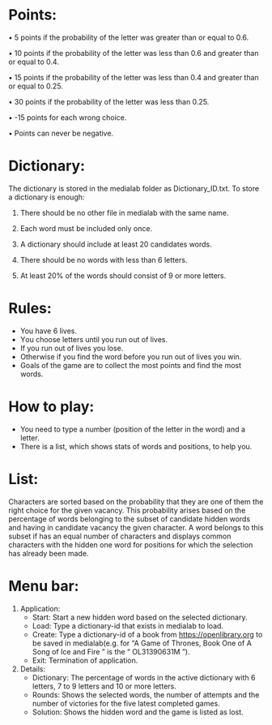 # **Points:**

 • 5 points if the probability of the letter was greater than or equal to 0.6.
 
 • 10 points if the probability of the letter was less than 0.6 and
 greater than or equal to 0.4.
 
 • 15 points if the probability of the letter was less than 0.4 and
 greater than or equal to 0.25.
 
 • 30 points if the probability of the letter was less than 0.25.
 
 • -15 points for each wrong choice.
 
 • Points can never be negative.
 
 # **Dictionary:**
 
 The dictionary is stored in the medialab folder as Dictionary_ID.txt. To store
a dictionary is enough: 

 1. There should be no other file in medialab with the same name.
 
 2. Each word must be included only once.
 
 3. A dictionary should include at least 20 candidates
 words.
 
 4. There should be no words with less than 6 letters.
 
 5. At least 20% of the words should consist of 9 or
 more letters.
 
 # **Rules:**
 
 - You have 6 lives.
 - Υou choose letters until you run out of lives.
 - Ιf you run out of lives you lose.
 - Οtherwise if you find the word before you run out of lives you win.
 - Goals of the game are to collect the most points and find the most words.

 # **How to play:**
 
 - You need to type a number (position of the letter in the word) and a letter.
 - There is a list, which shows stats of words and positions, to help you.
 
 # **List:**
 
 Characters are sorted based on the probability that they are one of them the right choice for the given vacancy. This probability arises based on the percentage of words
 belonging to the subset of candidate hidden words and having in candidate vacancy the given character. A word belongs to this subset if has an equal number of characters
 and displays common characters with the hidden one word for positions for which the selection has already been made.
 
 # **Menu bar:**
 
 1. Application:
    - Start: Start a new hidden word based on the selected dictionary.
    - Load: Type a dictionary-id that exists in medialab to load.
    - Create: Type a dictionary-id of a book from https://openlibrary.org to be saved in medialab(e.g. for “A Game of Thrones, Book One of A Song of Ice and Fire ” is the 
      “ OL31390631M ”).
    - Exit: Termination of application.
 2. Details:
    - Dictionary: The percentage of words in the active dictionary with 6 letters, 7 to 9 letters and 10 or more letters.
    - Rounds: Shows the selected words, the number of attempts and the number of victories for the five latest completed games.
    - Solution: Shows the hidden word and the game is listed as lost.
